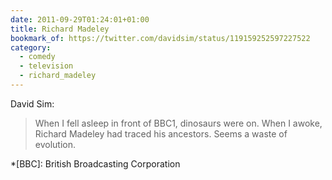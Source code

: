 ```yaml
---
date: 2011-09-29T01:24:01+01:00
title: Richard Madeley
bookmark_of: https://twitter.com/davidsim/status/119159252597227522
category:
  - comedy
  - television
  - richard_madeley
---
```


David Sim:

> When I fell asleep in front of BBC1, dinosaurs were on. When I awoke, Richard Madeley had traced his ancestors. Seems a waste of evolution.

*[BBC]: British Broadcasting Corporation
